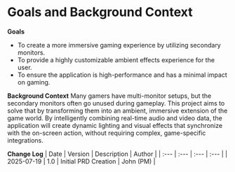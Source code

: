 # Goals and Background Context

**Goals**
* To create a more immersive gaming experience by utilizing secondary monitors.
* To provide a highly customizable ambient effects experience for the user.
* To ensure the application is high-performance and has a minimal impact on gaming.

**Background Context**
Many gamers have multi-monitor setups, but the secondary monitors often go unused during gameplay. This project aims to solve that by transforming them into an ambient, immersive extension of the game world. By intelligently combining real-time audio and video data, the application will create dynamic lighting and visual effects that synchronize with the on-screen action, without requiring complex, game-specific integrations.

**Change Log**
| Date | Version | Description | Author |
| :--- | :--- | :--- | :--- |
| 2025-07-19 | 1.0 | Initial PRD Creation | John (PM) |